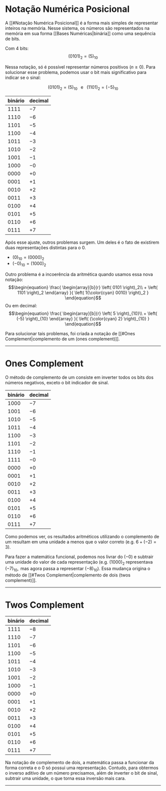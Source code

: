 # Notação Numérica Posicional
A [[#Notação Numérica Posicional]] é a forma mais simples de representar inteiros na memória. Nesse sistema, os números são representados na memória em sua forma [[Bases Numéricas|binária]] como uma sequência de bits.

Com 4 bits:$$(0101)_2=(5)_{10}$$

Nessa notação, só é possível representar números positivos ($n \geq 0$). Para solucionar esse problema, podemos usar o bit mais significativo para indicar se o sinal:

$$(0101)_2 = (5)_{10}\;\;\mbox{ e }\;\;(1101)_2 = (-5)_{10}$$

| binário | decimal |
| ------- | ------- |
| $1111$  | $-7$    |
| $1110$  | $-6$    |
| $1101$  | $-5$    |
| $1100$  | $-4$    |
| $1011$  | $-3$    |
| $1010$  | $-2$    |
| $1001$  | $-1$    |
| $1000$  | $-0$    |
| $0000$  | $+0$    |
| $0001$  | $+1$    |
| $0010$  | $+2$    |
| $0011$  | $+3$    |
| $0100$  | $+4$    |
| $0101$  | $+5$    |
| $0110$  | $+6$    |
| $0111$  | $+7$    |


Após esse ajuste, outros problemas surgem. Um deles é o fato de existirem duas representações distintas para o $0$.

- $(0)_{10}=(0000)_2$
- $(-0)_{10}=(1000)_2$

Outro problema é a incoerência da aritmética quando usamos essa nova notação:
$$\begin{equation}
\frac{
    \begin{array}[b]{r}
      \left( 0101 \right)_2\\
      + \left( 1101 \right)_2
    \end{array}
  }{
    \left( 1{\color{cyan} 0010} \right)_2
  }
\end{equation}$$
Ou em decimal:
$$\begin{equation}
\frac{
    \begin{array}[b]{r}
      \left( 5 \right)_{10}\\
      + \left( (-5) \right)_{10}
    \end{array}
  }{
    \left( {\color{cyan} 2} \right)_{10}
  }
\end{equation}$$

Para solucionar tais problemas, foi criada a notação de [[#Ones Complement|complemento de um (ones complement)]].

---
# Ones Complement

O método de complemento de um consiste em inverter todos os bits dos números negativos, exceto o bit indicador de sinal.

| binário | decimal |
| ------- | ------- |
| $1000$  | $-7$    |
| $1001$  | $-6$    |
| $1010$  | $-5$    |
| $1011$  | $-4$    |
| $1100$  | $-3$    |
| $1101$  | $-2$    |
| $1110$  | $-1$    |
| $1111$  | $-0$    |
| $0000$  | $+0$    |
| $0001$  | $+1$    |
| $0010$  | $+2$    |
| $0011$  | $+3$    |
| $0100$  | $+4$    |
| $0101$  | $+5$    |
| $0110$  | $+6$    |
| $0111$  | $+7$    |

Como podemos ver, os resultados aritméticos utilizando o complemento de um resultam em uma unidade a menos que o valor correto (e.g.  $6+(-2)=3$).

Para fazer a matemática funcional, podemos nos livrar do $(-0)$ e subtrair uma unidade do valor de cada representação (e.g.  $(1000)_2 \mbox{ representava }(-7)_{10},\mbox{ mas agora passa a representar }(-8)_{10}$). Essa mudança origina o método de [[#Twos Complement|complemento de dois (twos complement)]].

---
# Twos Complement

| binário | decimal |
| ------- | ------- |
| $1111$  | $-8$    |
| $1110$  | $-7$    |
| $1101$  | $-6$    |
| $1100$  | $-5$    |
| $1011$  | $-4$    |
| $1010$  | $-3$    |
| $1001$  | $-2$    |
| $1000$  | $-1$    |
| $0000$  | $+0$    |
| $0001$  | $+1$    |
| $0010$  | $+2$    |
| $0011$  | $+3$    |
| $0100$  | $+4$    |
| $0101$  | $+5$    |
| $0110$  | $+6$    |
| $0111$  | $+7$    |

Na notação de complemento de dois, a matemática passa a funcionar da forma correta e o $0$ só possui uma representação. Contudo, para obtermos o inverso aditivo de um número precisamos, além de inverter o bit de sinal, subtrair uma unidade, o que torna essa inversão mais cara.

---